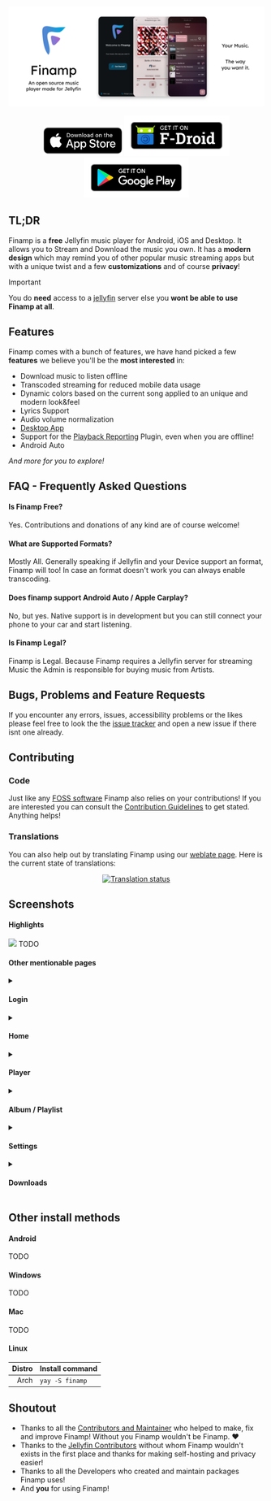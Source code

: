 ![Banner](./GitHub_Banner.png)

<div align="center">

[<img src="assets/app-store-badges/app-store.svg"
    alt="Download on the App Store"
    height="60">](https://apps.apple.com/us/app/finamp/id1574922594) 
[<img src="assets/app-store-badges/fdroid.png"
    alt="Get it on F-Droid"
    height="80">](https://f-droid.org/packages/com.unicornsonlsd.finamp/) 
[<img src="assets/app-store-badges/play-store.png"
    alt="Get it on Google Play"
    height="80">](https://play.google.com/store/apps/details?id=com.unicornsonlsd.finamp)
</div>

## TL;DR
Finamp is a **free** Jellyfin music player for Android, iOS and Desktop. It allows you to Stream and Download the music you own. It has a **modern design** which may remind you of other popular music streaming apps but with a unique twist and a few **customizations** and of course **privacy**!


> [!IMPORTANT]
> You do **need** access to a [jellyfin](https://jellyfin.org) server else you **wont be able to use Finamp at all**.

## Features
Finamp comes with a bunch of features, we have hand picked a few **features** we believe you'll be the **most interested** in:
- Download music to listen offline
- Transcoded streaming for reduced mobile data usage
- Dynamic colors based on the current song applied to an unique and modern look&feel
- Lyrics Support
- Audio volume normalization
- [Desktop App](#desktop-downloads)
- Support for the [Playback Reporting](https://jellyfin.org/docs/general/server/plugins/#playback-reporting) Plugin, even when you are offline!
- Android Auto

*And more for you to explore!*

## FAQ - Frequently Asked Questions

#### Is Finamp **Free**?
Yes. Contributions and donations of any kind are of course welcome!

#### What are **Supported Formats**?
Mostly All. Generally speaking if Jellyfin and your Device support an format, Finamp will too! In case an format doesn't work you can always enable transcoding.

#### Does finamp support **Android Auto / Apple Carplay**?
No, but yes. Native support is in development but you can still connect your phone to your car and start listening.

#### Is Finamp **Legal**?
Finamp is Legal. Because Finamp requires a Jellyfin server for streaming Music the Admin is responsible for buying music from Artists.

## Bugs, Problems and Feature Requests 
If you encounter any errors, issues, accessibility problems or the likes please feel free to look the the [issue tracker](https://github.com/jmshrv/finamp/issues) and open a new issue if there isnt one already.


## Contributing
### Code
Just like any [FOSS software](https://en.wikipedia.org/wiki/Free_and_open-source_software) Finamp also relies on your contributions!
If you are interested you can consult the [Contribution Guidelines](https://github.com/jmshrv/finamp/blob/main/CONTRIBUTING.md) to get stated. Anything helps!

### Translations
You can also help out by translating Finamp using our [weblate page](https://hosted.weblate.org/engage/finamp/). Here is the current state of translations:
<div align="center">
<a href="https://hosted.weblate.org/engage/finamp/">
  <img src="https://hosted.weblate.org/widget/finamp/finamp/horizontal-auto.svg" alt="Translation status" />
</a>
</div>


## Screenshots
#### Highlights
<img src=".">
TODO

#### Other mentionable pages
<details>
<summary>

#### Login
</summary>

TODO :)
<img src=".">
</details>

<details>
<summary>

#### Home
</summary>

TODO :)
<img src=".">
</details>

<details>
<summary>

#### Player
</summary>

TODO :)
<img src=".">
</details>

<details>
<summary>

#### Album / Playlist
</summary>

TODO :)
<img src=".">
</details>

<details>
<summary>

#### Settings
</summary>

TODO :)
<img src=".">
</details>

<details>

<summary>

#### Downloads
</summary>

TODO :)
<img src=".">
</details>


## Other install methods
#### Android
TODO

#### Windows
TODO

#### Mac
TODO

#### Linux
| Distro | Install command |
|-------:|:----------------|
| Arch   | `yay -S finamp` |


## Shoutout
- Thanks to all the [Contributors and Maintainer](https://github.com/jmshrv/finamp/graphs/contributors) who helped to make, fix and improve Finamp! Without you Finamp wouldn't be Finamp. ❤️
- Thanks to the [Jellyfin Contributors](https://jellyfin.org/contribute/) without whom Finamp wouldn't exists in the first place and thanks for making self-hosting and privacy easier!
- Thanks to all the Developers who created and maintain packages Finamp uses!
- And **you** for using Finamp!

